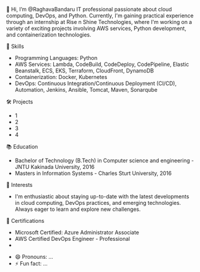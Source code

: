 👋 Hi, I’m @RaghavaBandaru IT professional passionate about cloud computing, DevOps, and Python. Currently, I'm gaining practical experience through an internship at Rise n Shine Technologies, where I'm working on a variety of exciting projects involving AWS services, Python development, and containerization technologies.

🔧 Skills
* Programming Languages: Python
* AWS Services: Lambda, CodeBuild, CodeDeploy, CodePipeline, Elastic Beanstalk, ECS, EKS, Terraform, CloudFront, DynamoDB
* Containerization: Docker, Kubernetes
* DevOps: Continuous Integration/Continuous Deployment (CI/CD), Automation, Jenkins, Ansible, Tomcat, Maven, Sonarqube

🛠️ Projects
* 1
* 2
* 3
* 4

📚 Education
* Bachelor of Technology (B.Tech) in Computer science and engineering - JNTU Kakinada University, 2016
* Masters in Information Systems - Charles Sturt University, 2016

🌱 Interests
*  I'm enthusiastic about staying up-to-date with the latest developments in cloud computing, DevOps practices, and emerging technologies. Always eager to learn and explore new challenges.

📖 Certifications
* Microsoft Certified: Azure Administrator Associate
* AWS Certified DevOps Engineer - Professional
* 




- 😄 Pronouns: ...
- ⚡ Fun fact: ...

<!---
RaghavaBandaru/RaghavaBandaru is a ✨ special ✨ repository because its `README.md` (this file) appears on your GitHub profile.
You can click the Preview link to take a look at your changes.
--->

